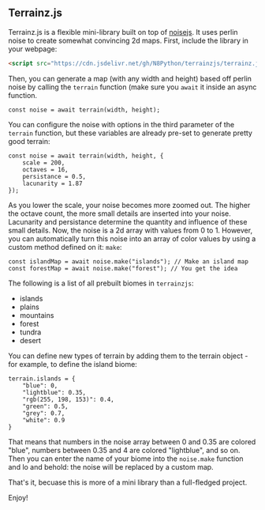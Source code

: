 ## Terrainz.js
Terrainz.js is a flexible mini-library built on top of [noisejs](https://github.com/josephg/noisejs). It uses perlin noise to
create somewhat convincing 2d maps. First, include the library in your webpage:
```html
<script src="https://cdn.jsdelivr.net/gh/N8Python/terrainzjs/terrainz.js"></script>
```
Then, you can generate a map (with any width and height) based off perlin noise by calling the `terrain` function (make sure you `await` it inside an async function.
```
const noise = await terrain(width, height);
```
You can configure the noise with options in the third parameter of the `terrain` function, but these variables are already pre-set 
to generate pretty good terrain:
```
const noise = await terrain(width, height, {
    scale = 200,
    octaves = 16,
    persistance = 0.5,
    lacunarity = 1.87
});
```

As you lower the scale, your noise becomes more zoomed out. The higher the octave count, the more small details are inserted into your noise. Lacunarity and persistance determine the quantity and influence of these small details.
Now, the noise is a 2d array with values from 0 to 1. However, you can automatically turn this noise into an array of color values by using a custom method defined
on it: `make`:
```
const islandMap = await noise.make("islands"); // Make an island map
const forestMap = await noise.make("forest"); // You get the idea
```
The following is a list of all prebuilt biomes in `terrainzjs`:
- islands
- plains
- mountains
- forest
- tundra
- desert

You can define new types of terrain by adding them to the terrain object - for example, to define the island biome:
```
terrain.islands = {
    "blue": 0,
    "lightblue": 0.35,
    "rgb(255, 198, 153)": 0.4,
    "green": 0.5,
    "grey": 0.7,
    "white": 0.9
}
```
That means that numbers in the noise array between 0 and 0.35 are colored "blue", numbers between 0.35 and 4 are colored "lightblue",
and so on. Then you can enter the name of your biome into the `noise.make` function and lo and behold: the noise will be replaced by
a custom map.

That's it, becuase this is more of a mini library than a full-fledged project.

Enjoy!
